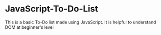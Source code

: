 # JavaScript-To-Do-List
This is a basic To-Do list made using JavaScript. It is helpful to understand DOM at beginner's level
